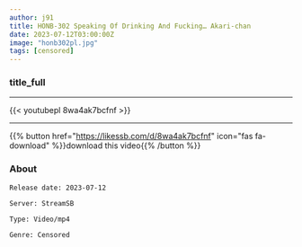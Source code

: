 ```yaml
---
author: j91
title: HONB-302 Speaking Of Drinking And Fucking… Akari-chan
date: 2023-07-12T03:00:00Z
image: "honb302pl.jpg"
tags: [censored]
---
```


### title_full
___

{{< youtubepl 8wa4ak7bcfnf >}}
___

{{% button href="https://likessb.com/d/8wa4ak7bcfnf" icon="fas fa-download" %}}download this video{{% /button %}}
### About

`Release date: 2023-07-12`

`Server: StreamSB`

`Type: Video/mp4`

`Genre:	Censored`